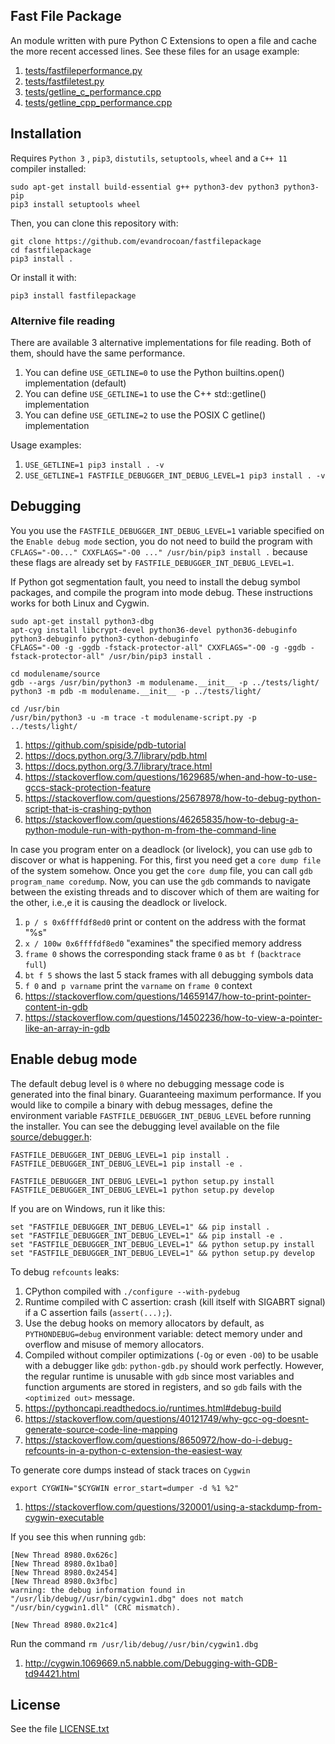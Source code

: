 
## Fast File Package

An module written with pure Python C Extensions to open a file and
cache the more recent accessed lines.
See these files for an usage example:
1. [tests/fastfileperformance.py](tests/fastfileperformance.py)
1. [tests/fastfiletest.py](tests/fastfiletest.py)
1. [tests/getline_c_performance.cpp](tests/getline_c_performance.cpp)
1. [tests/getline_cpp_performance.cpp](tests/getline_cpp_performance.cpp)


## Installation

Requires `Python 3` ,
`pip3`, `distutils`, `setuptools`, `wheel` and
a `C++ 11` compiler installed:
```
sudo apt-get install build-essential g++ python3-dev python3 python3-pip
pip3 install setuptools wheel
```

Then, you can clone this repository with:
```
git clone https://github.com/evandrocoan/fastfilepackage
cd fastfilepackage
pip3 install .
```

Or install it with:
```
pip3 install fastfilepackage
```

### Alternive file reading

There are available 3 alternative implementations for file reading.
Both of them,
should have the same performance.
1. You can define `USE_GETLINE=0` to use the Python builtins.open() implementation (default)
1. You can define `USE_GETLINE=1` to use the C++ std::getline() implementation
1. You can define `USE_GETLINE=2` to use the POSIX C getline() implementation

Usage examples:
1. `USE_GETLINE=1 pip3 install . -v`
1. `USE_GETLINE=1 FASTFILE_DEBUGGER_INT_DEBUG_LEVEL=1 pip3 install . -v`


## Debugging

You you use the `FASTFILE_DEBUGGER_INT_DEBUG_LEVEL=1` variable specified on the `Enable debug mode` section,
you do not need to build the program with `CFLAGS="-O0..." CXXFLAGS="-O0 ..."
/usr/bin/pip3 install .` because these flags are already set by
`FASTFILE_DEBUGGER_INT_DEBUG_LEVEL=1`.

If Python got segmentation fault,
you need to install the debug symbol packages,
and compile the program into mode debug.
These instructions works for both Linux and
Cygwin.
```
sudo apt-get install python3-dbg
apt-cyg install libcrypt-devel python36-devel python36-debuginfo python3-debuginfo python3-cython-debuginfo
CFLAGS="-O0 -g -ggdb -fstack-protector-all" CXXFLAGS="-O0 -g -ggdb -fstack-protector-all" /usr/bin/pip3 install .

cd modulename/source
gdb --args /usr/bin/python3 -m modulename.__init__ -p ../tests/light/
python3 -m pdb -m modulename.__init__ -p ../tests/light/

cd /usr/bin
/usr/bin/python3 -u -m trace -t modulename-script.py -p ../tests/light/
```
1. https://github.com/spiside/pdb-tutorial
1. https://docs.python.org/3.7/library/pdb.html
1. https://docs.python.org/3.7/library/trace.html
1. https://stackoverflow.com/questions/1629685/when-and-how-to-use-gccs-stack-protection-feature
1. https://stackoverflow.com/questions/25678978/how-to-debug-python-script-that-is-crashing-python
1. https://stackoverflow.com/questions/46265835/how-to-debug-a-python-module-run-with-python-m-from-the-command-line

In case you program enter on a deadlock (or livelock),
you can use `gdb` to discover or what is happening.
For this,
first you need get a `core dump file` of the system somehow.
Once you get the `core dump` file,
you can call `gdb program_name coredump`.
Now,
you can use the `gdb` commands to navigate between the existing threads and
to discover which of them are waiting for the other,
i.e.,e it is causing the deadlock or livelock.
1. `p / s 0x6ffffdf8ed0` print or content on the address with the format "%s"
1. `x / 100w 0x6ffffdf8ed0` "examines" the specified memory address
1. `frame 0` shows the corresponding stack frame `0` as `bt f` (`backtrace full`)
1. `bt f 5` shows the last 5 stack frames with all debugging symbols data
1. `f 0` and` p varname` print the `varname` on `frame 0` context
1. https://stackoverflow.com/questions/14659147/how-to-print-pointer-content-in-gdb
1. https://stackoverflow.com/questions/14502236/how-to-view-a-pointer-like-an-array-in-gdb


## Enable debug mode

The default debug level is `0` where no debugging message code is generated into the final binary.
Guaranteeing maximum performance.
If you would like to compile a binary with debug messages,
define the environment variable `FASTFILE_DEBUGGER_INT_DEBUG_LEVEL` before running the installer.
You can see the debugging level available on the file [source/debugger.h](source/debugger.h):
```
FASTFILE_DEBUGGER_INT_DEBUG_LEVEL=1 pip install .
FASTFILE_DEBUGGER_INT_DEBUG_LEVEL=1 pip install -e .

FASTFILE_DEBUGGER_INT_DEBUG_LEVEL=1 python setup.py install
FASTFILE_DEBUGGER_INT_DEBUG_LEVEL=1 python setup.py develop
```

If you are on Windows,
run it like this:
```
set "FASTFILE_DEBUGGER_INT_DEBUG_LEVEL=1" && pip install .
set "FASTFILE_DEBUGGER_INT_DEBUG_LEVEL=1" && pip install -e .
set "FASTFILE_DEBUGGER_INT_DEBUG_LEVEL=1" && python setup.py install
set "FASTFILE_DEBUGGER_INT_DEBUG_LEVEL=1" && python setup.py develop
```

To debug `refcounts` leaks:
1. CPython compiled with `./configure --with-pydebug`
1. Runtime compiled with C assertion:
   crash (kill itself with SIGABRT signal) if a C assertion fails (`assert(...);`).
1. Use the debug hooks on memory allocators by default,
   as `PYTHONDEBUG=debug` environment variable:
   detect memory under and overflow and
   misuse of memory allocators.
1. Compiled without compiler optimizations (`-Og` or even `-O0`) to be usable with a debugger like `gdb`:
   `python-gdb.py` should work perfectly.
   However,
   the regular runtime is unusable with `gdb` since most variables and
   function arguments are stored in registers,
   and so `gdb` fails with the `<optimized out>` message.
1. https://pythoncapi.readthedocs.io/runtimes.html#debug-build
1. https://stackoverflow.com/questions/40121749/why-gcc-og-doesnt-generate-source-code-line-mapping
1. https://stackoverflow.com/questions/8650972/how-do-i-debug-refcounts-in-a-python-c-extension-the-easiest-way

To generate core dumps instead of stack traces on `Cygwin`
```
export CYGWIN="$CYGWIN error_start=dumper -d %1 %2"
```
1. https://stackoverflow.com/questions/320001/using-a-stackdump-from-cygwin-executable

If you see this when running `gdb`:
```
[New Thread 8980.0x626c]
[New Thread 8980.0x1ba0]
[New Thread 8980.0x2454]
[New Thread 8980.0x3fbc]
warning: the debug information found in "/usr/lib/debug//usr/bin/cygwin1.dbg" does not match "/usr/bin/cygwin1.dll" (CRC mismatch).

[New Thread 8980.0x21c4]
```
Run the command `rm /usr/lib/debug//usr/bin/cygwin1.dbg`
1. http://cygwin.1069669.n5.nabble.com/Debugging-with-GDB-td94421.html


## License

See the file [LICENSE.txt](LICENSE.txt)

